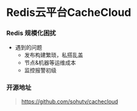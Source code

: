 # Redis云平台CacheCloud

### Redis 规模化困扰

- 遇到的问题
  - 发布构建繁琐，私搭乱盖
  - 节点&机器等运维成本
  - 监控报警初级

### 开源地址

>  https://github.com/sohutv/cachecloud 


